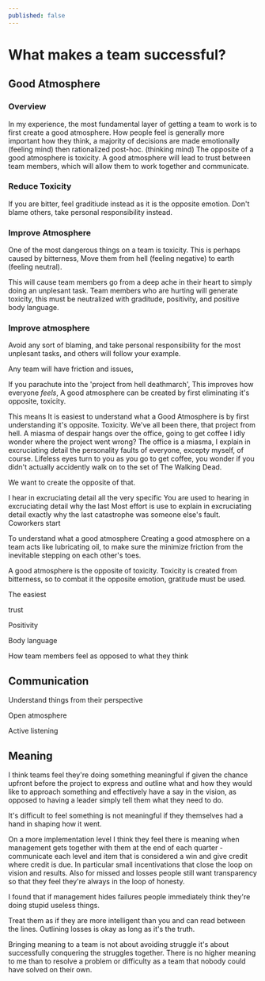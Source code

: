 ```yaml
---
published: false
---
```

# What makes a team successful?

## Good Atmosphere

### Overview
In my experience, the most fundamental layer of getting a team to work is to first create a good atmosphere. How people feel is generally more important how they think, a majority of decisions are made emotionally (feeling mind) then rationalized post-hoc. (thinking mind) The opposite of a good atmosphere is toxicity. A good atmosphere will lead to trust between team members, which will allow them to work together and communicate.

### Reduce Toxicity
If you are bitter, feel graditiude instead as it is the opposite emotion.
Don't blame others, take personal responsibility instead.

### Improve Atmosphere


One of the most dangerous things on a team is toxicity. This is perhaps caused by bitterness, 
Move them from hell (feeling negative) to earth (feeling neutral). 

This will cause team members go from a deep ache in their heart to simply doing an unplesant task. Team members who are hurting will generate toxicity, this must be neutralized with graditude, positivity, and positive body language. 

### Improve atmosphere
Avoid any sort of blaming, and take personal responsibility for the most unplesant tasks, and others will follow your example.

Any team will have friction and issues, 

If you parachute into the 'project from hell deathmarch',  This improves how everyone _feels_, 
A good atmosphere can be created by first eliminating it's opposite, toxicity.

This means 
It is easiest to understand what a Good Atmosphere is by first understanding it's opposite. Toxicity. We've all been there, that project from hell. A miasma of despair hangs over the office, going to get coffee I idly wonder where the project went wrong?  The office is a miasma,  I explain in excruciating detail the personality faults of everyone, excepty myself, of course. Lifeless eyes turn to you as you go to get coffee, you wonder if you didn't actually accidently walk on to the set of The Walking Dead. 

We want to create the opposite of that. 



I hear in excruciating detail all the very specific  You are used to hearing in excruciating detail why the last  Most effort is use to explain in excruciating detail exactly why the last catastrophe was someone else's fault. Coworkers start


To understand what a good atmosphere 
Creating a good atmosphere on a team acts like lubricating oil, to make sure the minimize friction from the inevitable stepping on each other's toes.

A good atmosphere is the opposite of toxicity. Toxicity is created from bitterness, so to combat it the opposite emotion, gratitude must be used. 

The easiest

trust

Positivity

Body language

How team members feel as opposed to what they think

## Communication

Understand things from their perspective

Open atmosphere

Active listening

## Meaning

I think teams feel they're doing something meaningful if given the chance upfront before the project to express and outline what and how they would like to approach something and effectively have a say in the vision, as opposed to having a leader simply tell them what they need to do.

It's difficult to feel something is not meaningful if they themselves had a hand in shaping how it went.

On a more implementation level I think they feel there is meaning when management gets together with them at the end of each quarter - communicate each level and item that is considered a win and give credit where credit is due. In particular small incentivations that close the loop on vision and results. Also for missed and losses people still want transparency so that they feel they're always in the loop of honesty.

I found that if management hides failures people immediately think they're doing stupid useless things.

Treat them as if they are more intelligent than you and can read between the lines. Outlining losses is okay as long as it's the truth.

Bringing meaning to a team is not about avoiding struggle it's about successfully conquering the struggles together. There is no higher meaning to me than to resolve a problem or difficulty as a team that nobody could have solved on their own.
